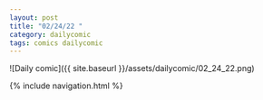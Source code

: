 ```yaml
---
layout: post
title: "02/24/22 "
category: dailycomic
tags: comics dailycomic
---
```

![Daily comic]({{ site.baseurl }}/assets/dailycomic/02_24_22.png)

{% include navigation.html %}

